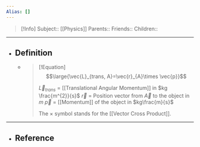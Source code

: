 ```yaml
---
Alias: []
---
```

> [!Info]
> Subject:: [[Physics]]
> Parents:: 
> Friends:: 
> Children:: 
---
- ## Definition
	- > [!Equation]
	  > $$\large{\vec{L}_{trans, A}=\vec{r}_{A}\times \vec{p}}$$
	  > 
	  > $\vec{L}_{trans}$ = [[Translational Angular Momentum]] in $kg \frac{m^{2}}{s}$
	  > $\vec{r}$ = Position vector from $\vec{A}$ to the object in $m$
	  > $\vec{p}$ = [[Momentum]] of the object in $kg\frac{m}{s}$
	  > 
	  > The $\times$ symbol stands for the [[Vector Cross Product]].
---
- ## Reference